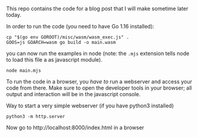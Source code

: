 This repo contains the code for a blog post that I will make sometime later today.

In order to run the code (you need to have Go 1.16 installed):

```
cp "$(go env GOROOT)/misc/wasm/wasm_exec.js" .
GOOS=js GOARCH=wasm go build -o main.wasm
```

you can now run the examples in node (note: the `.mjs` extension tells node to load this file a as javascript module).

```
node main.mjs
```


To run the code in a browser, you *have to* run a webserver and access your code from there.
Make sure to open the developer tools in your browser; all output and interaction will be in the javascript console.

Way to start a very simple webserver (if you have python3 installed)
```
python3 -m http.server
```

Now go to http://localhost:8000/index.html in a browser
